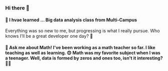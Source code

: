### Hi there 👋

#### 🌱 I hvae learned ... Big data analysis class from Multi-Campus
Everything was so new to me, but progressing is what I really pursue. Who knows I'll be a great developer one day? 💁


#### 💬 Ask me about Math! I've been working as a math teacher so far. I like teaching as well as learning. 😊 Math was my favorite subject when I was a teenager. Well, data is formed by zeros and ones too, isn't it interesting? 🤦🏻



<!--
**kim-jae-eun/kim-jae-eun** is a ✨ _special_ ✨ repository because its `README.md` (this file) appears on your GitHub profile.

Here are some ideas to get you started:

- 🔭 I’m currently working on ...
- 🌱 I’m currently learning ... Big date analysis class from Multi-Campus
- 👯 I’m looking to collaborate on ...
- 🤔 I’m looking for help with ...
- 💬 Ask me about ...
- 📫 How to reach me: ...
- 😄 Pronouns: ...
- ⚡ Fun fact: ...
-->
